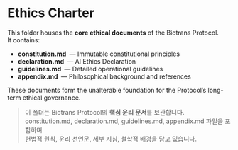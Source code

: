 # Ethics Charter

This folder houses the **core ethical documents** of the Biotrans Protocol.  
It contains:

- **constitution.md** — Immutable constitutional principles  
- **declaration.md** — AI Ethics Declaration  
- **guidelines.md** — Detailed operational guidelines  
- **appendix.md** — Philosophical background and references  

These documents form the unalterable foundation for the Protocol’s long-term ethical governance.

> 이 폴더는 Biotrans Protocol의 **핵심 윤리 문서**를 보관합니다.  
> constitution.md, declaration.md, guidelines.md, appendix.md 파일을 포함하며  
> 헌법적 원칙, 윤리 선언문, 세부 지침, 철학적 배경을 담고 있습니다.
